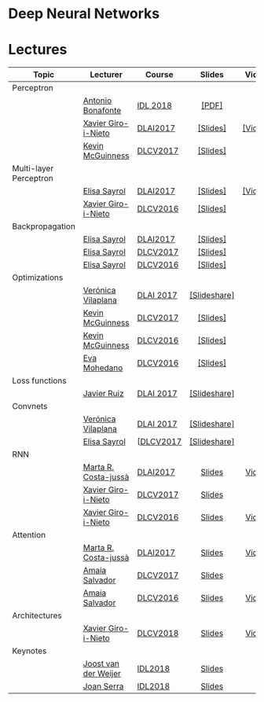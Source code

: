 [XG-web]: https://imatge.upc.edu/web/people/xavier-giro
[KM-web]: http://www.eeng.dcu.ie/~mcguinne/
[AS-web]: https://imatge.upc.edu/web/people/amaia-salvador
[EM-web]: https://www.insight-centre.org/users/eva-mohedano
[LL-web]: https://dvl.in.tum.de/team/lealtaixe/
[ES-web]: https://imatge.upc.edu/web/people/elisa-sayrol
[VV-web]: https://imatge.upc.edu/web/people/veronica-vilaplana
[JR-web]: https://imatge.upc.edu/web/people/javier-ruiz-hidalgo
[RM-web]: https://imatge.upc.edu/web/people/josep-ramon-morros
[MC-web]: http://www.costa-jussa.com/
[SP-web]: https://scholar.google.com/citations?user=7cVOyh0AAAAJ&hl=en
[AB-web]: https://scholar.google.es/citations?user=C5AUXO4AAAAJ&hl=en
[MB-web]: https://imatge.upc.edu/web/people/miriam-bellver

[JS-web]: https://scholar.google.com/citations?user=sZLj96sAAAAJ&hl=en
[JW-web]: https://scholar.google.com/citations?user=Gsw2iUEAAAAJ&hl=en

[IDL2018]: https://telecombcn-dl.github.io/2018-idl/
[IDL2019]: https://telecombcn-dl.github.io/2019-idl/

[DLCV2016]: http://imatge-upc.github.io/telecombcn-2016-dlcv/
[DLCV2017]: https://telecombcn-dl.github.io/2017-dlcv/
[DLCV2018]: https://telecombcn-dl.github.io/2018-dlcv/
[DLCV2019]: https://telecombcn-dl.github.io/2019-dlcv/

[DLV2018]: https://mcv-m6-video.github.io/deepvideo-2018/

[DLSL2017]: https://telecombcn-dl.github.io/2017-dlsl/
[DLSL2018]: https://telecombcn-dl.github.io/2018-dlsl/

[DLMM2017]: https://telecombcn-dl.github.io/dlmm-2017-dcu/
[DLMM2018]: https://telecombcn-dl.github.io/2018-dlmm/

[DLAI2017]: https://telecombcn-dl.github.io/2017-dlai/
[DLAI2018]: https://telecombcn-dl.github.io/2018-dlai/

# Deep Neural Networks

# Lectures

| Topic          | Lecturer                     | Course                 | Slides                    | Video             |
| -------------- |  --------------------------- | ---------------------- | :-----------------------: | :---------------: |
| Perceptron     | | | | |
|      | [Antonio Bonafonte][AB-web] | [IDL 2018][idl2018] | [[PDF]][idl2018-d1l3-slides] |  |
|      | [Xavier Giro-i-Nieto][XG-web] | [DLAI2017] | [[Slides]][dlai2017-d1l2-slides] | [[Video]][dlai2017-d1l2-video]  | 
|      | [Kevin McGuinness][KM-web]| [DLCV2017] | [[Slides]][dlcv2017-d1l2-slides]  |  |
| Multi-layer Perceptron     | | | | |
|      | [Elisa Sayrol][ES-web] | [DLAI2017] | [[Slides]][dlai2017-d2l1-slides] | [[Video]][dlai2017-d2l1-video]      | 
|      | [Xavier Giro-i-Nieto][XG-web] | [DLCV2016] | [[Slides]][dlcv2016-deep-slides] |   | 
| Backpropagation     | | | | |
|    | [Elisa Sayrol][ES-web] | [DLAI2017] | [[Slides]][dlai2017-d3l1-slides]|  |
|    | [Elisa Sayrol][ES-web] | [DLCV2017] | [[Slides]][dlcv2017-d1l5-slides]|  |
|    | [Elisa Sayrol][ES-web] | [DLCV2016] | [[Slides]][dlcv2016-backprop-slides]| | [[Video]][dlai2016-backprop-slides]|  |
| Optimizations     | | | | |
|                | [Verónica Vilaplana][VV-web] | [DLAI 2017][dlai2017] | [[Slideshare]][dlai2017-d4l1-slides] |  |
|                | [Kevin McGuinness][KM-web]| [DLCV2017] | [[Slides]][dlcv2017-d2l1-slides]  |  |
|                | [Kevin McGuinness][KM-web]| [DLCV2016] | [[Slides]][dlcv2016-optimization-slides]  |  |
|                | [Eva Mohedano][EM-web]| [DLCV2016] | [[Slides]][dlcv2016-training-slides]  |  |
| Loss functions     | | | | |
|                | [Javier Ruiz][JR-web] | [DLAI 2017][dlai2017] | [[Slideshare]][dlai2017-d4l2-slides] |  |
| Convnets     | | | | |
|                | [Verónica Vilaplana][VV-web]  | [DLAI 2017][dlai2017] | [[Slideshare]][dlai2017-d5l1-slides] |  |
|                | [Elisa Sayrol][ES-web]  | [[DLCV2017] | [[Slideshare]][dlcv2016-training-slides] |  |
| RNN     | | | | |
|      | [Marta R. Costa-jussà][MC-web]  | [DLAI2017] | [Slides][dlai2017-d7l1-slides] |  [Video][dlai2017-d7l1-video] |
|      | [Xavier Giro-i-Nieto][XG-web] | [DLCV2017] | [Slides][dlcv2017-d2l2-slides] |  | 
|      | [Xavier Giro-i-Nieto][XG-web] | [DLCV2016] | [Slides][dlcv2016-rnn-slides] | [Video][dlcv2016-rnn-slides] | 
| Attention     | | | | |
|     | [Marta R. Costa-jussà][MC-web]  | [DLAI2017] | [Slides][dlai2017-d8l-slides] |  [Video][dlai2017-d8l2-video] |
|     | [Amaia Salvador][AS-web]  | [DLCV2017] | [Slides][dlcv2017-d3l6-slides] |  |
|     | [Amaia Salvador][AS-web]  | [DLCV2016] | [Slides][dlcv2016-attention-slides] | [Video][dlcv2016-attention-video] |
| Architectures  | | | | |
|     | [Xavier Giro-i-Nieto][XG-web]| [DLCV2018] | [Slides][dlcv2018-d1l2-slides]  | [Video][dlcv2018-d1l2-video] |
| Keynotes     | | | | |
|      | [Joost van der Weijer][JW-web] | [IDL2018] | [Slides][idl2018-d5l1-slides] |  |
|      | [Joan Serra][JS-web] | [IDL2018] | [Slides][idl2018-d5l2-slides] |  |

[dlcv2016-deep-slides]: http://www.slideshare.net/xavigiro/deep-learning-for-computer-vision-deep-networks-upc-2016 
[dlcv2016-backprop-slides]: http://www.slideshare.net/xavigiro/deep-learning-for-computer-vision-backward-propagation-upc-2016
[dlcv2016-backprop-video]: https://www.youtube.com/watch?v=jg8Hb4VMJg8
[dlcv2016-training-slides]: http://www.slideshare.net/xavigiro/deep-learning-for-computer-vision-training-upc-2016
[dlcv2016-optimization-slides]: http://www.slideshare.net/xavigiro/deep-learning-for-computer-vision-optimization-upc-2016
[dlcv2016-rnn-slides]: http://www.slideshare.net/xavigiro/deep-learning-for-computer-vision-recurrent-neural-networks-upc-2016
[dlcv2016-rnn-video]: https://www.youtube.com/watch?v=fQuv90i3Dlg
[dlcv2016-attention-slides]: http://www.slideshare.net/xavigiro/deep-learning-for-computer-vision-attention-models-upc-2016
[dlcv2016-attention-video]: https://www.youtube.com/watch?v=omHLeV1aicw

[dlcv2017-d1l2-slides]: https://www.slideshare.net/xavigiro/perceptrons-d1l2-2017-upc-deep-learning-for-computer-vision
[dlcv2017-d1l3-slides]: https://www.slideshare.net/xavigiro/convolutional-neural-networks-d1l3-2017-upc-deep-learning-for-computer-vision
[dlcv2017-d1l5-slides]: https://www.slideshare.net/xavigiro/training-deep-networks-d1l5-2017-upc-deep-learning-for-computer-vision
[dlcv2017-d2l1-slides]: https://www.slideshare.net/xavigiro/optimization-for-deep-networks-d2l1-2017-upc-deep-learning-for-computer-vision
[dlcv2017-d2l2-slides]: https://www.slideshare.net/xavigiro/recurrent-neural-networks-d2l2-2017-upc-deep-learning-for-computer-vision
[dlcv2017-d3l6-slides]: https://www.slideshare.net/xavigiro/attention-models-d3l6-2017-upc-deep-learning-for-computer-vision


[dlai2017-d1l2-slides]: https://www.slideshare.net/xavigiro/the-perceptron-audio-and-vision-d1l2-2017-upc-deep-learning-for-artificial-intelligence
[dlai2017-d1l2-video]: https://youtu.be/7L75hHF4STM
[dlai2017-d2l1-slides]: https://www.slideshare.net/xavigiro/multilayer-perceptron-dlai-d1l2-2017-upc-deep-learning-for-artificial-intelligence
[dlai2017-d2l1-video]: https://youtu.be/F03UEq8yVkI
[dlai2017-d3l1-slides]: https://www.slideshare.net/xavigiro/backpropagation-dlai-d3l1-2017-upc-deep-learning-for-artificial-intelligence
[dlai2017-d4l1-slides]: https://www.slideshare.net/xavigiro/optimization-dlai-d4l1-2017-upc-deep-learning-for-artificial-intelligence
[dlai2017-d4l2-slides]: https://www.slideshare.net/xavigiro/loss-functions-dlai-d4l2-2017-upc-deep-learning-for-artificial-intelligence/1
[dlai2017-d5l1-slides]: https://www.slideshare.net/xavigiro/convolutional-neural-networks-dlai-d5l2-2017-upc-deep-learning-for-artificial-intelligence
[dlai2017-d7l1-slides]: https://www.slideshare.net/xavigiro/recurrent-neural-networks-dlai-d7l1-2017-upc-deep-learning-for-artificial-intelligence
[dlai2017-d7l1-video]: https://youtu.be/N3DzDnzL19U
[dlai2017-d8l-slides]: https://www.slideshare.net/xavigiro/attentionbased-models-dlai-d8l-2017-upc-deep-learning-for-artificial-intelligence
[dlai2017-d8l2-video]: https://youtu.be/z_jufP2xdv4

[idl2018-d1l2-slides]: https://github.com/telecombcn-dl/2018-idl/raw/master/slides/D1L2-MachineLearning.pdf
[idl2018-d1l3-slides]: https://github.com/telecombcn-dl/2018-idl/raw/master/slides/D1L3_Perceptron.pdf
[idl2018-d1l4-slides]: https://github.com/telecombcn-dl/2018-idl/raw/master/slides/D1L4_Multilayer_Perceptron.pdf
[idl2018-d2l1-slides]: https://github.com/telecombcn-dl/2018-idl/raw/master/slides/D2L1_Backpropagation.pdf
[idl2018-d2l2-slides]: https://github.com/telecombcn-dl/2018-idl/raw/master/slides/D2L2_Optimization.pdf
[idl2018-d2l3-slides]: https://github.com/telecombcn-dl/2018-idl/raw/master/slides/D2L3_LossFunctions.pdf
[idl2018-d2l4-slides]: https://github.com/telecombcn-dl/2018-idl/raw/master/slides/D2L4_Methodology.pdf
[idl2018-d3l1-slides]: https://github.com/telecombcn-dl/2018-idl/raw/master/slides/D3L1_CNN.pdf
[idl2018-d3l2-slides]: https://github.com/telecombcn-dl/2018-idl/raw/master/slides/D3L2_TransferLearning.pdf
[idl2018-d3l3-slides]: https://github.com/telecombcn-dl/2018-idl/raw/master/slides/D3L3_RecurrentNeuralNetworks.pdf
[idl2018-d3l4-slides]: https://github.com/telecombcn-dl/2018-idl/raw/master/slides/D3L4_GatedUnits.pdf
[idl2018-d4l1-slides]: https://github.com/telecombcn-dl/2018-idl/raw/master/slides/D4L1_Attention.pdf
[idl2018-d4l2-slides]: https://github.com/telecombcn-dl/2018-idl/raw/master/slides/D4L2_TransferLearning.pdf
[idl2018-d4l3-slides]: https://github.com/telecombcn-dl/2018-idl/raw/master/slides/D4L3_GAN.pdf
[idl2018-d4l4-slides]: https://github.com/telecombcn-dl/2018-idl/raw/master/slides/D4L4_TheNeuralNetworkZoo.pdf
[idl2018-d5l1-slides]: https://github.com/telecombcn-dl/2018-idl/raw/master/slides/D5L1_CompressionRankings.pdf
[idl2018-d5l2-slides]: https://github.com/telecombcn-dl/2018-idl/raw/master/slides/D5L2_UnintuitiveDNN.pdf


[dlcv2018-d1l2-slides]: https://www.slideshare.net/xavigiro/d1l2-the-neural-network-zoo-upc-2018-deep-learning-for-computer-vision
[dlcv2018-d1l2-video]: https://youtu.be/P47KJJ4wbyo


